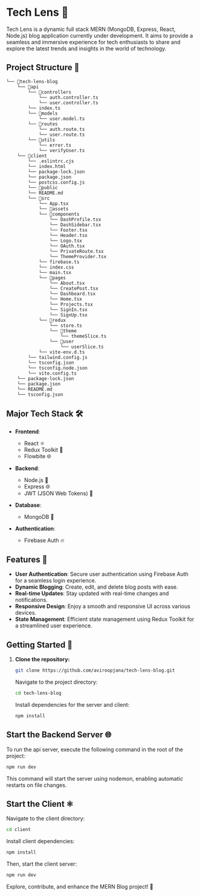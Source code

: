 # Tech Lens 🚀

Tech Lens is a dynamic full stack MERN (MongoDB, Express, React, Node.js) blog application currently under development. It aims to provide a seamless and immersive experience for tech enthusiasts to share and explore the latest trends and insights in the world of technology.

## Project Structure 📁

```
└── 📁tech-lens-blog
    └── 📁api
        └── 📁controllers
            └── auth.controller.ts
            └── user.controller.ts
        └── index.ts
        └── 📁models
            └── user.model.ts
        └── 📁routes
            └── auth.route.ts
            └── user.route.ts
        └── 📁utils
            └── error.ts
            └── verifyUser.ts
    └── 📁client
        └── .eslintrc.cjs
        └── index.html
        └── package-lock.json
        └── package.json
        └── postcss.config.js
        └── 📁public
        └── README.md
        └── 📁src
            └── App.tsx
            └── 📁assets
            └── 📁components
                └── DashProfile.tsx
                └── DashSidebar.tsx
                └── Footer.tsx
                └── Header.tsx
                └── Logo.tsx
                └── OAuth.tsx
                └── PrivateRoute.tsx
                └── ThemeProvider.tsx
            └── firebase.ts
            └── index.css
            └── main.tsx
            └── 📁pages
                └── About.tsx
                └── CreatePost.tsx
                └── Dashboard.tsx
                └── Home.tsx
                └── Projects.tsx
                └── SignIn.tsx
                └── SignUp.tsx
            └── 📁redux
                └── store.ts
                └── 📁theme
                    └── themeSlice.ts
                └── 📁user
                    └── userSlice.ts
            └── vite-env.d.ts
        └── tailwind.config.js
        └── tsconfig.json
        └── tsconfig.node.json
        └── vite.config.ts
    └── package-lock.json
    └── package.json
    └── README.md
    └── tsconfig.json
```

## Major Tech Stack 🛠️

- **Frontend**:
  - React ⚛️
  - Redux Toolkit 🔄
  - Flowbite 🌐

- **Backend**:
  - Node.js 🚀
  - Express 🌐
  - JWT (JSON Web Tokens) 🔐

- **Database**:
  - MongoDB 🍃

- **Authentication**:
  - Firebase Auth 🔥

## Features 🌟

- **User Authentication**: Secure user authentication using Firebase Auth for a seamless login experience.
- **Dynamic Blogging**: Create, edit, and delete blog posts with ease.
- **Real-time Updates**: Stay updated with real-time changes and notifications.
- **Responsive Design**: Enjoy a smooth and responsive UI across various devices.
- **State Management**: Efficient state management using Redux Toolkit for a streamlined user experience.

## Getting Started 🚀

1. **Clone the repository:**

    ```bash
    git clone https://github.com/aviroopjana/tech-lens-blog.git
    ```

    Navigate to the project directory:

    ```bash
    cd tech-lens-blog
    ```

    Install dependencies for the server and client:

    ```bash
    npm install
    ```

## Start the Backend Server 🌐

To run the api server, execute the following command in the root of the project:

```bash
npm run dev
```
This command will start the server using nodemon, enabling automatic restarts on file changes.

## Start the Client ⚛️
Navigate to the client directory:

```bash
cd client
```
Install client dependencies:

```bash
npm install
```
Then, start the client server:

```bash
npm run dev
````
Explore, contribute, and enhance the MERN Blog project! 🎉
